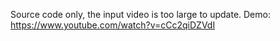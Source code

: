 Source code only, the input video is too large to update.
Demo: https://www.youtube.com/watch?v=cCc2qiDZVdI
